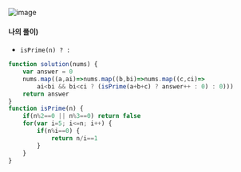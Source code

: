 ![image](https://user-images.githubusercontent.com/87289383/134189462-8de40b8c-4f9b-4309-bc59-0cddd0db042a.png)

#### 나의 풀이)
- `isPrime(n) ? : `
```javascript
function solution(nums) {
    var answer = 0
    nums.map((a,ai)=>nums.map((b,bi)=>nums.map((c,ci)=>
        ai<bi && bi<ci ? (isPrime(a+b+c) ? answer++ : 0) : 0)))
    return answer
}
function isPrime(n) {
    if(n%2==0 || n%3==0) return false
    for(var i=5; i<=n; i++) {
        if(n%i==0) {
            return n/i==1
        }
    }
}
```
